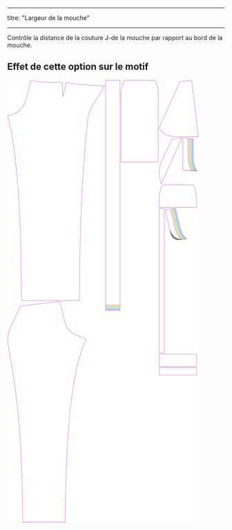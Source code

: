 - - -
titre: "Largeur de la mouche"
- - -

Contrôle la distance de la couture J-de la mouche par rapport au bord de la mouche.

## Effet de cette option sur le motif

![Cette image montre l'effet de cette option en superposant plusieurs variantes qui ont une valeur différente pour cette option](charlie_flywidth_sample.svg "Effet de cette option sur le modèle")

